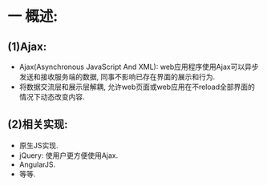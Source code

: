 # 一 概述:
## (1)Ajax:
- Ajax(Asynchronous JavaScript And XML): web应用程序使用Ajax可以异步发送和接收服务端的数据, 同事不影响已存在界面的展示和行为.
- 将数据交流层和展示层解耦, 允许web页面或web应用在不reload全部界面的情况下动态改变内容.

## (2)相关实现:
- 原生JS实现.
- jQuery: 使用户更方便使用Ajax.
- AngularJS.
- 等等.